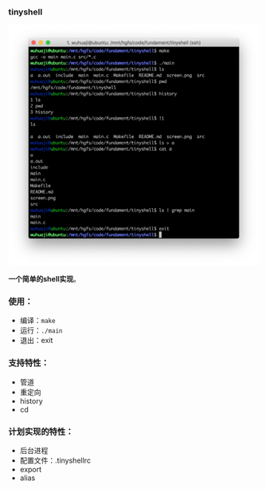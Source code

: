 ### tinyshell

![截图](./screen.png)

**一个简单的shell实现**。

### 使用：
- 编译：`make`
- 运行：`./main`
- 退出：exit

### 支持特性：
- 管道
- 重定向
- history
- cd

### 计划实现的特性：
- 后台进程
- 配置文件：.tinyshellrc
- export
- alias